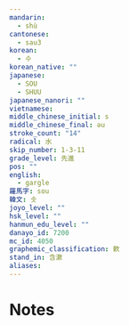 ```yaml
---
mandarin:
  - shù
cantonese:
  - sau3
korean:
  - 수
korean_native: ""
japanese:
  - SOU
  - SHUU
japanese_nanori: ""
vietnamese:
middle_chinese_initial: s
middle_chinese_final: əu
stroke_count: "14"
radical: 水
skip_number: 1-3-11
grade_level: 先進
pos: ""
english:
  - gargle
羅馬字: sou
韓文: 솟
joyo_level: ""
hsk_level: ""
hanmun_edu_level: ""
danayo_id: 7200
mc_id: 4050
graphemic_classification: 欶
stand_in: 含漱
aliases:
---
```


# Notes
